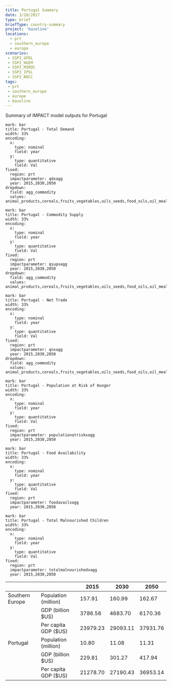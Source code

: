```yaml
---
title: Portugal Summary
date: 3/20/2017
type: brief
briefType: country-summary
project: 'baseline'
locations:
  - prt
  - southern_europe
  - europe
scenarios:
 - SSP2_GFDL
 - SSP2_HGEM
 - SSP2_MIROC
 - SSP2_IPSL
 - SSP2_NOCC
tags:
 - prt
 - southern_europe
 - europe
 - baseline
---
```

Summary of IMPACT model outputs for Portugal

```chart
mark: bar
title: Portugal - Total Demand
width: 33%
encoding:
  x:
    type: nominal
    field: year
  y:
    type: quantitative
    field: Val
fixed:
  region: prt
  impactparameter: qdxagg
  year: 2015,2030,2050
dropdown:
  field: agg_commodity
  values: animal_products,cereals,fruits_vegetables,oils_seeds,food_oils,oil_meals,other,pulses,roots_tubers,sugar
```

```chart
mark: bar
title: Portugal - Commodity Supply
width: 33%
encoding:
  x:
    type: nominal
    field: year
  y:
    type: quantitative
    field: Val
fixed:
  region: prt
  impactparameter: qsupxagg
  year: 2015,2030,2050
dropdown:
  field: agg_commodity
  values: animal_products,cereals,fruits_vegetables,oils_seeds,food_oils,oil_meals,other,pulses,roots_tubers,sugar
```

```chart
mark: bar
title: Portugal - Net Trade
width: 33%
encoding:
  x:
    type: nominal
    field: year
  y:
    type: quantitative
    field: Val
fixed:
  region: prt
  impactparameter: qnxagg
  year: 2015,2030,2050
dropdown:
  field: agg_commodity
  values: animal_products,cereals,fruits_vegetables,oils_seeds,food_oils,oil_meals,other,pulses,roots_tubers,sugar
```

```chart
mark: bar
title: Portugal - Population at Risk of Hunger
width: 33%
encoding:
  x:
    type: nominal
    field: year
  y:
    type: quantitative
    field: Val
fixed:
  region: prt
  impactparameter: populationatriskxagg
  year: 2015,2030,2050
```

```chart
mark: bar
title: Portugal - Food Availability
width: 33%
encoding:
  x:
    type: nominal
    field: year
  y:
    type: quantitative
    field: Val
fixed:
  region: prt
  impactparameter: foodavailxagg
  year: 2015,2030,2050
```

```chart
mark: bar
title: Portugal - Total Malnourished Children
width: 33%
encoding:
  x:
    type: nominal
    field: year
  y:
    type: quantitative
    field: Val
fixed:
  region: prt
  impactparameter: totalmalnourishedxagg
  year: 2015,2030,2050
```

|   |   | 2015 | 2030 | 2050 |
|---|---|---|---|---|
| Southern Europe | Population (million) | 157.91 | 160.99 | 162.67 |
|  | GDP (billion $US) | 3786.56 | 4683.70 | 6170.36 |
|  | Per capita GDP ($US) | 23979.23 | 29093.11 | 37931.76 |
| Portugal | Population (million) | 10.80 | 11.08 | 11.31 |
|  | GDP (billion $US) | 229.81 | 301.27 | 417.94 |
|  | Per capita GDP ($US) | 21278.70| 27190.43| 36953.14|